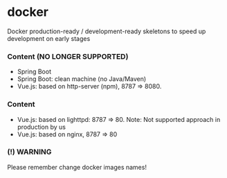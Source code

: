 # docker
Docker production-ready / development-ready skeletons to speed up development on early stages

### Content (NO LONGER SUPPORTED)
* Spring Boot
* Spring Boot: clean machine (no Java/Maven)
* Vue.js: based on http-server (npm), 8787 => 8080.

### Content
* Vue.js: based on lighttpd: 8787 => 80. Note: Not supported approach in production by us
* Vue.js: based on nginx, 8787 => 80

### (!) WARNING
Please remember change docker images names!
